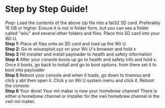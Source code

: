 # Step by Step Guide!  
*Prep:* Load the contents of the above zip file into a fat32 SD card. Preferably 16 GB or higher. Ensure it is not in folder form, but you can see a folder called "wiiu" and several other folders and files. Place this SD card into your Wii U.  
**Step 1:** Place all files onto an SD card and load up the Wii U.  
**Step 2:** Go to wiiuexploit.xyz on your Wii U's browser and hold x  
**Step 3** Hit installer and install payloader to health and safety information  
**Step 4** After your console boots up go to health and safety info and hold x. Once it boots, go back to install and go to boot options. from there set it to boot into payloader  
**Step 5** Reboot your console and when it loads, go down to tiramisu and click y abt then open it. Click y on Wii U system menu and click it. Reboot the console.  
**Step 6** Your done! Your mii maker is now your homebrew channel! There is either a homebrew channel or installer for the vwii homebrew channel in the vwii mii maker.
